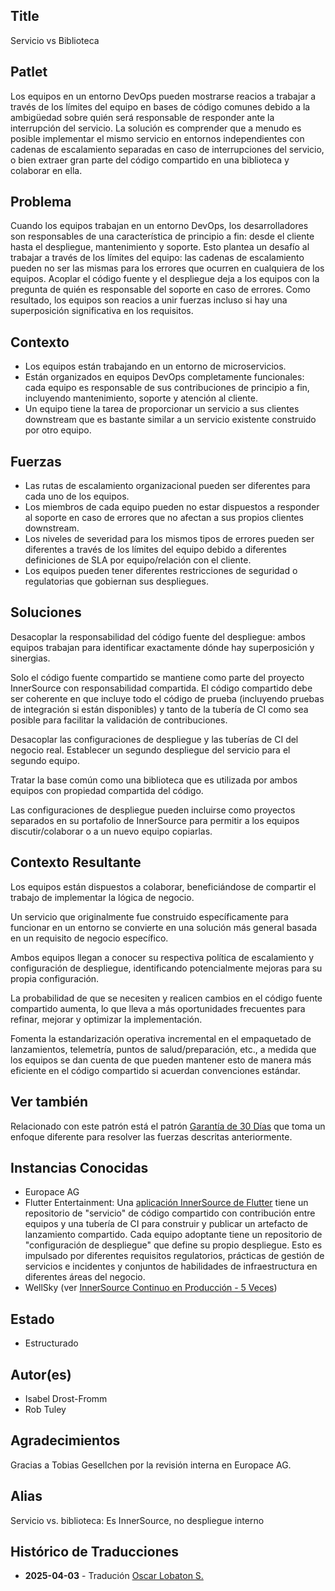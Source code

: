 ## Title

Servicio vs Biblioteca

## Patlet

Los equipos en un entorno DevOps pueden mostrarse reacios a trabajar a través de los límites del equipo en bases de código comunes debido a la ambigüedad sobre quién será responsable de responder ante la interrupción del servicio. La solución es comprender que a menudo es posible implementar el mismo servicio en entornos independientes con cadenas de escalamiento separadas en caso de interrupciones del servicio, o bien extraer gran parte del código compartido en una biblioteca y colaborar en ella.

## Problema

Cuando los equipos trabajan en un entorno DevOps, los desarrolladores son responsables de una característica de principio a fin: desde el cliente hasta el despliegue, mantenimiento y soporte. Esto plantea un desafío al trabajar a través de los límites del equipo: las cadenas de escalamiento pueden no ser las mismas para los errores que ocurren en cualquiera de los equipos. Acoplar el código fuente y el despliegue deja a los equipos con la pregunta de quién es responsable del soporte en caso de errores. Como resultado, los equipos son reacios a unir fuerzas incluso si hay una superposición significativa en los requisitos.

## Contexto

* Los equipos están trabajando en un entorno de microservicios.
* Están organizados en equipos DevOps completamente funcionales: cada equipo es responsable de sus contribuciones de principio a fin, incluyendo mantenimiento, soporte y atención al cliente.
* Un equipo tiene la tarea de proporcionar un servicio a sus clientes downstream que es bastante similar a un servicio existente construido por otro equipo.

## Fuerzas

* Las rutas de escalamiento organizacional pueden ser diferentes para cada uno de los equipos.
* Los miembros de cada equipo pueden no estar dispuestos a responder al soporte en caso de errores que no afectan a sus propios clientes downstream.
* Los niveles de severidad para los mismos tipos de errores pueden ser diferentes a través de los límites del equipo debido a diferentes definiciones de SLA por equipo/relación con el cliente.
* Los equipos pueden tener diferentes restricciones de seguridad o regulatorias que gobiernan sus despliegues.

## Soluciones

Desacoplar la responsabilidad del código fuente del despliegue: ambos equipos trabajan para identificar exactamente dónde hay superposición y sinergias.

Solo el código fuente compartido se mantiene como parte del proyecto InnerSource con responsabilidad compartida. El código compartido debe ser coherente en que incluye todo el código de prueba (incluyendo pruebas de integración si están disponibles) y tanto de la tubería de CI como sea posible para facilitar la validación de contribuciones.

Desacoplar las configuraciones de despliegue y las tuberías de CI del negocio real.
Establecer un segundo despliegue del servicio para el segundo equipo.

Tratar la base común como una biblioteca que es utilizada por ambos equipos con propiedad compartida del código.

Las configuraciones de despliegue pueden incluirse como proyectos separados en su portafolio de InnerSource para permitir a los equipos discutir/colaborar o a un nuevo equipo copiarlas.

## Contexto Resultante

Los equipos están dispuestos a colaborar, beneficiándose de compartir el trabajo de implementar la lógica de negocio.

Un servicio que originalmente fue construido específicamente para funcionar en un entorno se convierte en una solución más general basada en un requisito de negocio específico.

Ambos equipos llegan a conocer su respectiva política de escalamiento y configuración de despliegue, identificando potencialmente mejoras para su propia configuración.

La probabilidad de que se necesiten y realicen cambios en el código fuente compartido aumenta, lo que lleva a más oportunidades frecuentes para refinar, mejorar y optimizar la implementación.

Fomenta la estandarización operativa incremental en el empaquetado de lanzamientos, telemetría, puntos de salud/preparación, etc., a medida que los equipos se dan cuenta de que pueden mantener esto de manera más eficiente en el código compartido si acuerdan convenciones estándar.

## Ver también

Relacionado con este patrón está el patrón [Garantía de 30 Días](30-day-warranty.md) que toma un enfoque diferente para resolver las fuerzas descritas anteriormente.

## Instancias Conocidas

* Europace AG
* Flutter Entertainment: Una [aplicación InnerSource de Flutter](https://innersource.flutter.com/sdlc/) tiene un repositorio de "servicio" de código compartido con contribución entre equipos y una tubería de CI para construir y publicar un artefacto de lanzamiento compartido. Cada equipo adoptante tiene un repositorio de "configuración de despliegue" que define su propio despliegue. Esto es impulsado por diferentes requisitos regulatorios, prácticas de gestión de servicios e incidentes y conjuntos de habilidades de infraestructura en diferentes áreas del negocio.
* WellSky (ver [InnerSource Continuo en Producción - 5 Veces](https://www.youtube.com/watch?v=loSTj4yIG9Q&pp=ygUkY29udGludW91cyBpbm5lcnNvdXJjZSBpbiBwcm9kdWN0aW9u))

## Estado

* Estructurado

## Autor(es)

* Isabel Drost-Fromm
* Rob Tuley

## Agradecimientos

Gracias a Tobias Gesellchen por la revisión interna en Europace AG.

## Alias

Servicio vs. biblioteca: Es InnerSource, no despliegue interno

## Histórico de Traducciones

- **2025-04-03** - Tradución [Oscar Lobaton S.](https://github.com/ovas04)
